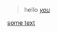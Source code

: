 > hello <a name="n"
> href="javascript:alert('xss')">*you*</a>

[some text](javascript:alert('xss'))
